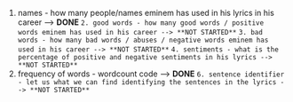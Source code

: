 1. names - how many people/names eminem has used in his lyrics in his career --> **DONE**
`2. good words - how many good words / positive words eminem has used in his career --> **NOT STARTED**`
`3. bad words - how many bad words / abuses / negative words eminem has used in his career --> **NOT STARTED**`
`4. sentiments - what is the percentage of positive and negative sentiments in his lyrics --> **NOT STARTED**`
5. frequency of words - wordcount code --> **DONE**
`6. sentence identifier - let us what we can find identifying the sentences in the lyrics --> **NOT STARTED**`
